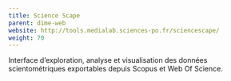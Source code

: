 ```yaml
---
title: Science Scape
parent: dime-web
website: http://tools.medialab.sciences-po.fr/sciencescape/
weight: 70
---
```


Interface d’exploration, analyse et visualisation des données scientométriques exportables depuis Scopus et Web Of Science.
